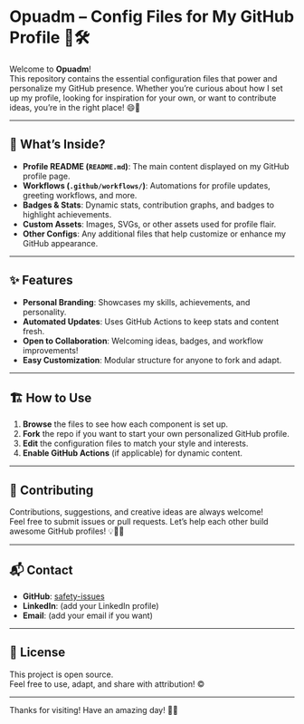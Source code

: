 # Opuadm – Config Files for My GitHub Profile 🚀🛠️

Welcome to **Opuadm**!  
This repository contains the essential configuration files that power and personalize my GitHub presence. Whether you’re curious about how I set up my profile, looking for inspiration for your own, or want to contribute ideas, you’re in the right place! 😄🌟

---

## 📂 What’s Inside?

- **Profile README (`README.md`)**: The main content displayed on my GitHub profile page.
- **Workflows (`.github/workflows/`)**: Automations for profile updates, greeting workflows, and more.
- **Badges & Stats**: Dynamic stats, contribution graphs, and badges to highlight achievements.
- **Custom Assets**: Images, SVGs, or other assets used for profile flair.
- **Other Configs**: Any additional files that help customize or enhance my GitHub appearance.

---

## ✨ Features

- **Personal Branding**: Showcases my skills, achievements, and personality.
- **Automated Updates**: Uses GitHub Actions to keep stats and content fresh.
- **Open to Collaboration**: Welcoming ideas, badges, and workflow improvements!
- **Easy Customization**: Modular structure for anyone to fork and adapt.

---

## 🏗️ How to Use

1. **Browse** the files to see how each component is set up.
2. **Fork** the repo if you want to start your own personalized GitHub profile.
3. **Edit** the configuration files to match your style and interests.
4. **Enable GitHub Actions** (if applicable) for dynamic content.

---

## 🤝 Contributing

Contributions, suggestions, and creative ideas are always welcome!  
Feel free to submit issues or pull requests. Let’s help each other build awesome GitHub profiles! 💡🧑‍💻

---

## 📬 Contact

- **GitHub**: [safety-issues](https://github.com/safety-issues)
- **LinkedIn**: (add your LinkedIn profile)
- **Email**: (add your email if you want)

---

## 📝 License

This project is open source.  
Feel free to use, adapt, and share with attribution! ©️

---

Thanks for visiting! Have an amazing day! 🌈✨
